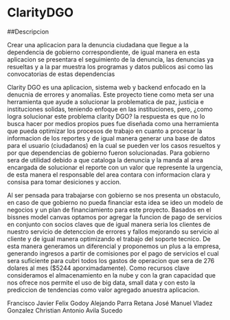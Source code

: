 # ClarityDGO

##Descripcion 

Crear una aplicacion para la denuncia ciudadana que llegue a la dependencia de gobierno correspondiente, de igual manera en esta aplicacion se presentara el seguimiento de la denuncia, las denuncias ya resueltas y a la par muestra los programas y datos publicos asi como las convocatorias de estas dependencias

Clarity DGO es una aplicacion, sistema web y backend enfocado en la denucnia de errores y anomalias. Este proyecto tiene como meta ser una herramienta que ayude a solucionar la problematica de paz, justicia e instituciones solidas, teniendo enfoque en las instituciones, pero, ¿como logra solucionar este problema clarity DGO? la respuesta es que no lo busca hacer por medios propios pues fue diseñada como una herramienta que pueda optimizar los procesos de trabajo en cuanto a procesar la informacion de los reportes y de igual manera generar una base de datos para el usuario (ciudadanos) en la cual se pueden ver los casos resueltos y por que dependencias de gobierno fueron solucionadas. Para gobierno sera de utilidad debido a que cataloga la denuncia y la manda al area encargada de solucionar el reporte con un valor que represente la urgencia, de esta manera el responsable del area contara con informacion clara y consisa para tomar desiciones y accion. 

Al ser pensada para trabajarse con gobierno se nos presenta un obstaculo, en caso de que gobierno no pueda financiar esta idea se ideo un modelo de negocios y un plan de financiamiento para este proyecto. Basados en el bissnes model canvas optamos por agregar la funcion de pago de servicios en conjunto con socios claves que de igual manera seria los clientes de nuestro servicio de detenccion de errores y fallos mejorando su servicio al cliente y de igual manera optimizando el trabajo del soporte tecnico. De esta manera generamos un diferencial y proponemos un plus a la empresa, generando ingresos a partir de comisiones por el pago de servicios el cual sera suficiente para cubri todos los gastos de operacion que sera de 276 dolares al mes ($5244 aporximadamente). Como recursos clave consideramos el almacenamiento en la nube y con la gran capacidad que nos ofrece nos permite el uso de big data, small data y con esto la prediccion de tendencias como valor agregado anuestra aplicacion.

Francisco Javier Felix Godoy
Alejando Parra Retana
José Manuel Vladez Gonzalez
Christian Antonio Avila Sucedo

